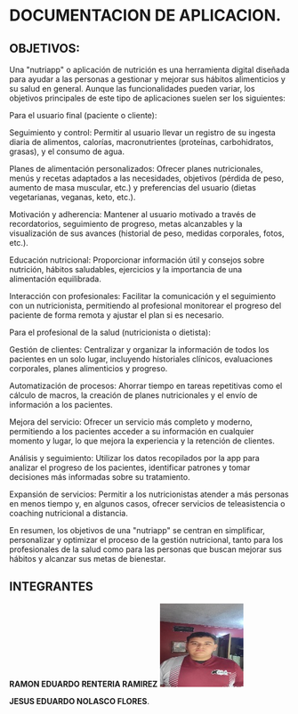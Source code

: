 # DOCUMENTACION DE APLICACION.
## OBJETIVOS:

Una "nutriapp" o aplicación de nutrición es una herramienta digital diseñada para ayudar a las personas a gestionar y mejorar sus hábitos alimenticios y su salud en general. Aunque las funcionalidades pueden variar, los objetivos principales de este tipo de aplicaciones suelen ser los siguientes:

Para el usuario final (paciente o cliente):

Seguimiento y control: Permitir al usuario llevar un registro de su ingesta diaria de alimentos, calorías, macronutrientes (proteínas, carbohidratos, grasas), y el consumo de agua.

Planes de alimentación personalizados: Ofrecer planes nutricionales, menús y recetas adaptados a las necesidades, objetivos (pérdida de peso, aumento de masa muscular, etc.) y preferencias del usuario (dietas vegetarianas, veganas, keto, etc.).

Motivación y adherencia: Mantener al usuario motivado a través de recordatorios, seguimiento de progreso, metas alcanzables y la visualización de sus avances (historial de peso, medidas corporales, fotos, etc.).

Educación nutricional: Proporcionar información útil y consejos sobre nutrición, hábitos saludables, ejercicios y la importancia de una alimentación equilibrada.

Interacción con profesionales: Facilitar la comunicación y el seguimiento con un nutricionista, permitiendo al profesional monitorear el progreso del paciente de forma remota y ajustar el plan si es necesario.

Para el profesional de la salud (nutricionista o dietista):

Gestión de clientes: Centralizar y organizar la información de todos los pacientes en un solo lugar, incluyendo historiales clínicos, evaluaciones corporales, planes alimenticios y progreso.

Automatización de procesos: Ahorrar tiempo en tareas repetitivas como el cálculo de macros, la creación de planes nutricionales y el envío de información a los pacientes.

Mejora del servicio: Ofrecer un servicio más completo y moderno, permitiendo a los pacientes acceder a su información en cualquier momento y lugar, lo que mejora la experiencia y la retención de clientes.

Análisis y seguimiento: Utilizar los datos recopilados por la app para analizar el progreso de los pacientes, identificar patrones y tomar decisiones más informadas sobre su tratamiento.

Expansión de servicios: Permitir a los nutricionistas atender a más personas en menos tiempo y, en algunos casos, ofrecer servicios de teleasistencia o coaching nutricional a distancia.

En resumen, los objetivos de una "nutriapp" se centran en simplificar, personalizar y optimizar el proceso de la gestión nutricional, tanto para los profesionales de la salud como para las personas que buscan mejorar sus hábitos y alcanzar sus metas de bienestar.



## INTEGRANTES
**RAMON EDUARDO RENTERIA RAMIREZ** 
![Ramon Eduardo Renteria Foto](https://github.com/RamonRenteria1/mi-primerproyecto-prepa/blob/main/WhatsApp%20Image%202025-09-18%20at%209.52.13%20AM-convertido-a-150x150.jpeg?raw=true)

**JESUS EDUARDO NOLASCO FLORES**.

